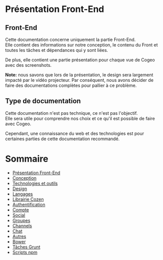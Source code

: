 # Présentation Front-End

## Front-End

Cette documentation concerne uniquement la partie Front-End.  
Elle contient des informations sur notre conception, le contenu du Front et toutes les tâches et dépendances qui y sont liées.  

De plus, elle contient une partie présentation pour chaque vue de Cogeo avec des screenshots.  

**Note:** nous savons que lors de la présentation, le design sera largement impacté par le vidéo projecteur. Par conséquent, nous avons décider de faire des documentations complètes pour pallier à ce problème.

## Type de documentation

Cette documentation n'est pas technique, ce n'est pas l'objectif.  
Elle sera utile pour comprendre nos choix et ce qu'il est possible de faire avec Cogeo.

Cependant, une connaissance du web et des technologies est pour certaines parties de cette documentation recommandé.

# Sommaire

- [Présentation Front-End](https://c0zen.github.io/Cogeo/front-end/about/)
- [Conception](https://c0zen.github.io/Cogeo/front-end/conception/)
- [Technologies et outils](https://c0zen.github.io/Cogeo/front-end/technologies/)
- [Design](https://c0zen.github.io/Cogeo/front-end/design/)
- [Langages](https://c0zen.github.io/Cogeo/front-end/languages/)
- [Librairie Cozen](https://c0zen.github.io/Cogeo/front-end/cozen/)
- [Authentification](https://c0zen.github.io/Cogeo/front-end/authentication/)
- [Compte](https://c0zen.github.io/Cogeo/front-end/account/)
- [Social](https://c0zen.github.io/Cogeo/front-end/social/)
- [Groupes](https://c0zen.github.io/Cogeo/front-end/groups/)
- [Channels](https://c0zen.github.io/Cogeo/front-end/channels/)
- [Chat](https://c0zen.github.io/Cogeo/front-end/chat/)
- [Autres](https://c0zen.github.io/Cogeo/front-end/others/)
- [Bower](https://c0zen.github.io/Cogeo/front-end/bower/)
- [Tâches Grunt](https://c0zen.github.io/Cogeo/front-end/grunt/)
- [Scripts npm](https://c0zen.github.io/Cogeo/front-end/npm/)
